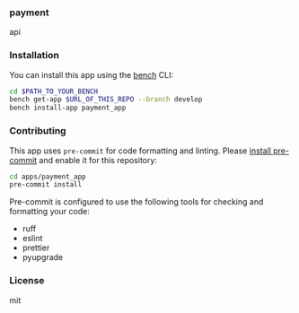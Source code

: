 ### payment

api

### Installation

You can install this app using the [bench](https://github.com/frappe/bench) CLI:

```bash
cd $PATH_TO_YOUR_BENCH
bench get-app $URL_OF_THIS_REPO --branch develop
bench install-app payment_app
```

### Contributing

This app uses `pre-commit` for code formatting and linting. Please [install pre-commit](https://pre-commit.com/#installation) and enable it for this repository:

```bash
cd apps/payment_app
pre-commit install
```

Pre-commit is configured to use the following tools for checking and formatting your code:

- ruff
- eslint
- prettier
- pyupgrade

### License

mit
